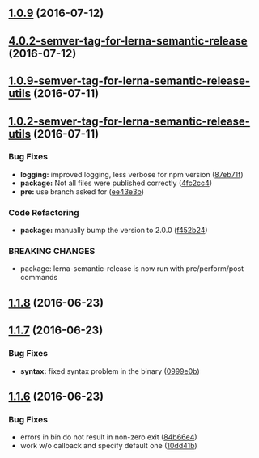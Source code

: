 <a name="1.0.9"></a>
## [1.0.9](https://github.com/atlassian/https://github.com/atlassian/lerna-semantic-release.git/compare/4.0.2-semver-tag-for-lerna-semantic-release...v1.0.9) (2016-07-12)



<a name="4.0.2-semver-tag-for-lerna-semantic-release"></a>
## [4.0.2-semver-tag-for-lerna-semantic-release](https://github.com/atlassian/https://github.com/atlassian/lerna-semantic-release.git/compare/1.0.9-semver-tag-for-lerna-semantic-release-utils...4.0.2-semver-tag-for-lerna-semantic-release) (2016-07-12)



<a name="1.0.9-semver-tag-for-lerna-semantic-release-utils"></a>
## [1.0.9-semver-tag-for-lerna-semantic-release-utils](https://github.com/atlassian/https://github.com/atlassian/lerna-semantic-release.git/compare/1.0.2-semver-tag-for-lerna-semantic-release-utils...1.0.9-semver-tag-for-lerna-semantic-release-utils) (2016-07-11)



<a name="1.0.2-semver-tag-for-lerna-semantic-release-utils"></a>
## [1.0.2-semver-tag-for-lerna-semantic-release-utils](https://github.com/atlassian/https://github.com/atlassian/lerna-semantic-release.git/compare/1.0.1-semver-tag-for-lerna-semantic-release-utils...1.0.2-semver-tag-for-lerna-semantic-release-utils) (2016-07-11)


### Bug Fixes

* **logging:** improved logging, less verbose for npm version ([87eb71f](https://github.com/atlassian/https://github.com/atlassian/lerna-semantic-release.git/commit/87eb71f))
* **package:** Not all files were published correctly ([4fc2cc4](https://github.com/atlassian/https://github.com/atlassian/lerna-semantic-release.git/commit/4fc2cc4))
* **pre:** use branch asked for ([ee43e3b](https://github.com/atlassian/https://github.com/atlassian/lerna-semantic-release.git/commit/ee43e3b))


### Code Refactoring

* **package:** manually bump the version to 2.0.0 ([f452b24](https://github.com/atlassian/https://github.com/atlassian/lerna-semantic-release.git/commit/f452b24))


### BREAKING CHANGES

* package: lerna-semantic-release is now run with pre/perform/post commands



<a name="1.1.8"></a>
## [1.1.8](https://github.com/atlassian/https://github.com/atlassian/lerna-semantic-release.git/compare/v1.1.7...v1.1.8) (2016-06-23)



<a name="1.1.7"></a>
## [1.1.7](https://github.com/atlassian/https://github.com/atlassian/lerna-semantic-release.git/compare/v1.1.6...v1.1.7) (2016-06-23)


### Bug Fixes

* **syntax:** fixed syntax problem in the binary ([0999e0b](https://github.com/atlassian/https://github.com/atlassian/lerna-semantic-release.git/commit/0999e0b))



<a name="1.1.6"></a>
## [1.1.6](https://github.com/atlassian/https://github.com/atlassian/lerna-semantic-release.git/compare/10dd41b...v1.1.6) (2016-06-23)


### Bug Fixes

* errors in bin do not result in non-zero exit ([84b66e4](https://github.com/atlassian/https://github.com/atlassian/lerna-semantic-release.git/commit/84b66e4))
* work w/o callback and specify default one ([10dd41b](https://github.com/atlassian/https://github.com/atlassian/lerna-semantic-release.git/commit/10dd41b))



